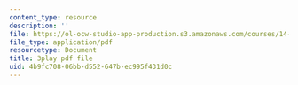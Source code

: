 ```yaml
---
content_type: resource
description: ''
file: https://ol-ocw-studio-app-production.s3.amazonaws.com/courses/14-73-the-challenge-of-world-poverty-spring-2011/4b9fc70806bbd552647bec995f431d0c_U1g_-FzqUXc.pdf
file_type: application/pdf
resourcetype: Document
title: 3play pdf file
uid: 4b9fc708-06bb-d552-647b-ec995f431d0c
---
```

